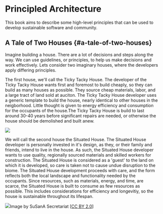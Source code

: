 # Principled Architecture

This book aims to describe some high-level principles that can be used to develop sustainable software and community.

## A Tale of Two Houses {#a-tale-of-two-houses}

Imagine building a house. There are a lot of decisions and steps along the way. We can use guidelines, or principles, to help us make decisions and work effectively. Lets consider two imaginary houses, where the developers apply differing principles.

The first house, we'll call the Ticky Tacky House. The developer of the Ticky Tacky House wants first and foremost to build cheaply, so they can build as many houses as possible. They source cheap materials, labor, and a large tract of land sold at auciton. The Ticky Tacky House developer uses a generic template to build the house, nearly identical to other houses in the neigborhood. Little thought is given to energy efficiency and consumption for the occupants of the house.The Ticky Tacky House is build to last around 30-40 years before significant repairs are needed, or otherwise the house should be demolished and built anew.

![](https://upload.wikimedia.org/wikipedia/commons/6/64/LevittownPA.jpg)

We will call the second house the Situated House. The Situated House developer is personally invested in it's design, as they, or their family and friends, intend to live in the house. As such, the Situated House developer wants to use quality, regionally sourced materials and skilled workers for construction. The Situated House is considered as a 'guest' to the land on which it is developed, so care is taken not to cause undue disruption to the biome. The Situated House development proceeds with care, and the form reflects both the local landscape and functionality needed by the occupants. Since resources, such as materials, energy, and time, are scarce, the Situated House is built to consume as few resources as possible. This includes considerations for efficiency and longevitiy, so the house is sustainable throughout its lifespan.

![](https://upload.wikimedia.org/wikipedia/commons/thumb/3/37/Torvetua_eco-village_%283255728058%29.jpg/1024px-Torvetua_eco-village_%283255728058%29.jpg)Image by SuSanA Secretariat \[[CC BY 2.0](http://creativecommons.org/licenses/by/2.0)\]

